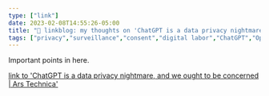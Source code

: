 ```yaml
---
type: ["link"]
date: 2023-02-08T14:55:26-05:00
title: "🔗 linkblog: my thoughts on 'ChatGPT is a data privacy nightmare, and we ought to be concerned | Ars Technica'"
tags: ["privacy","surveillance","consent","digital labor","ChatGPT","OpenAI"]
---
```

Important points in here.  
 

[link to 'ChatGPT is a data privacy nightmare, and we ought to be concerned | Ars Technica'](https://arstechnica.com/information-technology/2023/02/chatgpt-is-a-data-privacy-nightmare-and-you-ought-to-be-concerned/)

